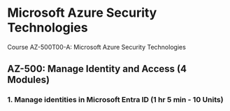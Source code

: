 # Microsoft Azure Security Technologies
Course AZ-500T00-A: Microsoft Azure Security Technologies 

## AZ-500: Manage Identity and Access (4 Modules)
### 1. Manage identities in Microsoft Entra ID (1 hr 5 min - 10 Units)